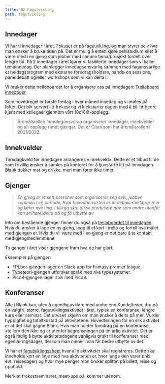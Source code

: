 ```yaml
---
title: 02 Fagutvikling
path: fagutvikling
---
```


## Innedager

Vi har ti innedager i året. Fokuset er på fagutvikling, og man styrer selv hva man ønsker å bruke tiden på. Det er mulig å enten kjøre selvstudium eller å være med i en gjeng som jobber med samme tema/prosjekt fordelt over lengre tid. På 2 innedager i året kjører vi fasiliterte innedager som vi kaller temainnedag. Der planlegger innedagsansvarlig sammen med fagansvarlige et heldagsprogram med eksterne foredragsholdere, hands-on sessions, paneldebatt og/eller workshops som vi kan delta i.

Vi bruker dette trelloboardet for å organisere oss på innedagen: [Trelloboard innedager](https://trello.com/b/2Pwrza2n/fagutvikling-innedager)

Som hovedregel er første fredag i hver måned innedag og vi møtes på loftet. Det blir servert litt frokost og vi kickstarter dagen med å bli litt bedre kjent med kollegaer gjennom vårt 10x10©-opplegg.

> Åremålsrollen _Innedagansvarlig_ organiserer innedager, innekvelder og alt opplegg rundt gjenger. Det er Clara som har åremålsrollen i 2021/2022.

## Innekvelder

Torsdagkveld før innedagen arrangeres «innekveld». Dette er et tilbud til de som frivillig ønsker å samles på kontoret for å tjuvstarte litt på innedagen. Blank dekker mat og drikke, men man fører ikke timer.

## Gjenger

> _En gjeng er et sett personer som organiserer seg selv, jobber sammen i en periode, hvor hovedhensikten er at deltakerne lærer mer og lærer nye ting. I tillegg skal disse produsere noe som andre utenfor kan se/høre/delta på og få utbytte av._

Info om bestående gjenger finner du også på [trelloboardet til innedagen](https://trello.com/b/2Pwrza2n/fagutvikling-innedager).
Hvis du ønsker å lage en ny gjeng, legg til et kort i trello og fortell hva målet med gjengen er.
Hvis du vil være med i en gjeng er det bare å ta kontakt med gjengmedlemmene.

To ganger i året viser gjengene fram hva de har gjort.

Eksempler på gjenger:

- FPLbot-gjengen lager en Slack-app for Fantasy premier league.
- Typeteori-gjengen utforsker språk med rike typesystemer.
- Pico8-gjengen lager spill med Pico8.

## Konferanser

Alle i Blank kan, uten å egentlig avklare med andre enn Kunde/team, dra på én valgfri, større, fagutviklingsaktivitet i året, typisk en konferanse, lengre kurs eller seminar. Det utvises skjønn om man ønsker å delta på mer. Vurder hyppighet og totaltkostad på aktivitetene. Hovedføringen for en slik aktivitet er at det skal gagne Blank. Hvis man holder foredrag på en konferanse, «teller» den ikke og er utenfor begrensningen på én årlig aktivitet. Det er også mulig å bytte aktivitetsdagene vanligvis brukt til konferanser med egenlæringsdager, dersom man mener man får bedre utbytte av det.

Vi har et [fagutviklingssheet](https://drive.google.com/open?id=1LfzXYBYMoFoHhNVZx14R8kRZzIu3fvU-RV8iKe6etT8) hvor alle aktiviteter skal registreres. Dette skal inneholde kort en linje med hva aktiviteten er, hvor lenge den varer (inkl. evt. reisedager) og hvor mye penger man bruker splittet på billett, reise og opphold.

Merk at frokostseminarer, meet-ups o.l. kommer utenom.
